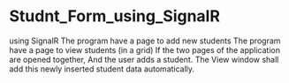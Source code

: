 # Studnt_Form_using_SignalR
using SignalR 
The program  have a page to add new students
The program  have a page to view students (in a grid)
If the two pages of the application are opened together, And the user adds a student.
The View window shall add this newly inserted student data automatically.

